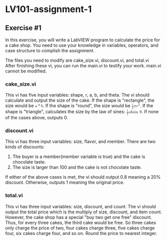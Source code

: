 ﻿<!DOCTYPE html>
<html lang="en">
<head>
    <meta charset="UTF-8">
    <meta name="viewport" content="width=device-width, initial-scale=">
    <title>LV101-assignment-1</title>
</head>

<body>
    <h1>LV101-assignment-1</h1>
    <div>
        <h2>Exercise #1</h2>
        <p>In this exercise, you will write a LabVIEW program to calculate the price for a cake shop. You need to use your knowledge in variables, operators, and case structure to complish the assignment.</p>
        <p>The files you need to modify are cake_size.vi, discount.vi, and total.vi <br> After finishing these vi, you can run the main.vi to testify your work. main.vi cannot be modified.</p>
        <div>
            <h3>cake_size.vi</h3>
            <p>This vi has five input variables: shape, r, a, b, and theta. The vi should calculate and output the size of the cake. If the shape is "rectangle", the size would be <math display="inline"><mi>a</mi><mo>*</mo><mi>b</mi></math>. If the shape is "round", the size would be <math display="inline"><mfrac><mn>1</mn><mn>2</mn></mfrac><mi>π</mi><msup><mi>r</mi><mn>2</mn></msup></math>. If the shape is "triangle", calculates the size by the law of sines: <math display="inline"><mfrac><mn>1</mn><mn>2</mn></mfrac><mi>a</mi><mi>b</mi><mi>sin θ</mi></math>. If none of the cases above, outputs 0.</p>
        </div>
        <div>
            <h3>discount.vi</h3>
            <p>This vi has three input variables: size, flavor, and member. There are two kinds of discounts:
            <ol>
                <li> The buyer is a member(member variable is true) and the cake is chocolate taste.</li>
                <li>The size is larger than 100 and the cake is not chocolate taste.</li>
            </ol>
            If either of the above cases is met, the vi should output 0.8 meaning a 20% discount. Otherwise, outputs 1 meaning the original price.
            </p>
        </div>
        <div>
            <h3>total.vi</h3>
            <p>This vi has three input variables: size, discount, and count. The vi should output the total price which is the multiply of size, discount, and item count. However, the cake shop has a special "buy two get one free" discount. Thus, for every three cakes, the third cake would be free. So three cakes only charge the price of two, four cakes charge three, five cakes charge four, six cakes charge four, and so on. Round the price to nearest integer.
            </p>
        </div>
    </div>
</body>